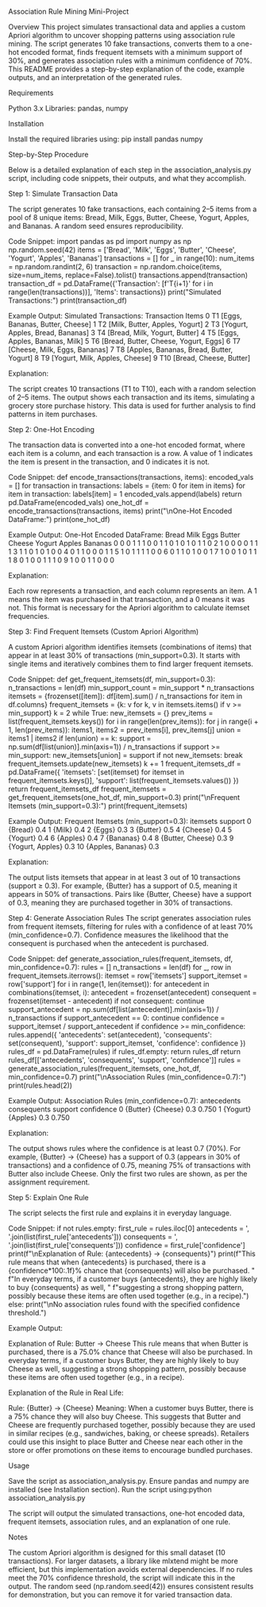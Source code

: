 Association Rule Mining Mini-Project

Overview
This project simulates transactional data and applies a custom Apriori algorithm to uncover shopping patterns using association rule mining. The script generates 10 fake transactions, converts them to a one-hot encoded format, finds frequent itemsets with a minimum support of 30%, and generates association rules with a minimum confidence of 70%. This README provides a step-by-step explanation of the code, example outputs, and an interpretation of the generated rules.


Requirements

Python 3.x
Libraries: pandas, numpy

Installation

Install the required libraries using:
pip install pandas numpy


Step-by-Step Procedure

Below is a detailed explanation of each step in the association_analysis.py script, including code snippets, their outputs, and what they accomplish.

Step 1: Simulate Transaction Data

The script generates 10 fake transactions, each containing 2–5 items from a pool of 8 unique items: Bread, Milk, Eggs, Butter, Cheese, Yogurt, Apples, and Bananas. A random seed ensures reproducibility.

Code Snippet:
import pandas as pd
import numpy as np
np.random.seed(42)
items = ['Bread', 'Milk', 'Eggs', 'Butter', 'Cheese', 'Yogurt', 'Apples', 'Bananas']
transactions = []
for _ in range(10):
    num_items = np.random.randint(2, 6)
    transaction = np.random.choice(items, size=num_items, replace=False).tolist()
    transactions.append(transaction)
transaction_df = pd.DataFrame({'Transaction': [f'T{i+1}' for i in range(len(transactions))], 'Items': transactions})
print("Simulated Transactions:")
print(transaction_df)

Example Output:
Simulated Transactions:
  Transaction                                        Items
0         T1        [Eggs, Bananas, Butter, Cheese]
1         T2           [Milk, Butter, Apples, Yogurt]
2         T3        [Yogurt, Apples, Bread, Bananas]
3         T4           [Bread, Milk, Yogurt, Butter]
4         T5           [Eggs, Apples, Bananas, Milk]
5         T6     [Bread, Butter, Cheese, Yogurt, Eggs]
6         T7           [Cheese, Milk, Eggs, Bananas]
7         T8  [Apples, Bananas, Bread, Butter, Yogurt]
8         T9           [Yogurt, Milk, Apples, Cheese]
9        T10                 [Bread, Cheese, Butter]

Explanation:

The script creates 10 transactions (T1 to T10), each with a random selection of 2–5 items.
The output shows each transaction and its items, simulating a grocery store purchase history.
This data is used for further analysis to find patterns in item purchases.


Step 2: One-Hot Encoding

The transaction data is converted into a one-hot encoded format, where each item is a column, and each transaction is a row. A value of 1 indicates the item is present in the transaction, and 0 indicates it is not.

Code Snippet:
def encode_transactions(transactions, items):
    encoded_vals = []
    for transaction in transactions:
        labels = {item: 0 for item in items}
        for item in transaction:
            labels[item] = 1
        encoded_vals.append(labels)
    return pd.DataFrame(encoded_vals)
one_hot_df = encode_transactions(transactions, items)
print("\nOne-Hot Encoded DataFrame:")
print(one_hot_df)

Example Output:
One-Hot Encoded DataFrame:
   Bread  Milk  Eggs  Butter  Cheese  Yogurt  Apples  Bananas
0      0     0     1       1       1       0       0        1
1      0     1     0       1       0       1       1        0
2      1     0     0       0       0       1       1        1
3      1     1     0       1       0       1       0        0
4      0     1     1       0       0       0       1        1
5      1     0     1       1       1       1       0        0
6      0     1     1       0       1       0       0        1
7      1     0     0       1       0       1       1        1
8      0     1     0       0       1       1       1        0
9      1     0     0       1       1       0       0        0

Explanation:

Each row represents a transaction, and each column represents an item.
A 1 means the item was purchased in that transaction, and a 0 means it was not.
This format is necessary for the Apriori algorithm to calculate itemset frequencies.


Step 3: Find Frequent Itemsets (Custom Apriori Algorithm)

A custom Apriori algorithm identifies itemsets (combinations of items) that appear in at least 30% of transactions (min_support=0.3). It starts with single items and iteratively combines them to find larger frequent itemsets.

Code Snippet:
def get_frequent_itemsets(df, min_support=0.3):
    n_transactions = len(df)
    min_support_count = min_support * n_transactions
    itemsets = {frozenset([item]): df[item].sum() / n_transactions for item in df.columns}
    frequent_itemsets = {k: v for k, v in itemsets.items() if v >= min_support}
    k = 2
    while True:
        new_itemsets = {}
        prev_items = list(frequent_itemsets.keys())
        for i in range(len(prev_items)):
            for j in range(i + 1, len(prev_items)):
                items1, items2 = prev_items[i], prev_items[j]
                union = items1 | items2
                if len(union) == k:
                    support = np.sum(df[list(union)].min(axis=1)) / n_transactions
                    if support >= min_support:
                        new_itemsets[union] = support
        if not new_itemsets:
            break
        frequent_itemsets.update(new_itemsets)
        k += 1
    frequent_itemsets_df = pd.DataFrame({
        'itemsets': [set(itemset) for itemset in frequent_itemsets.keys()],
        'support': list(frequent_itemsets.values())
    })
    return frequent_itemsets_df
frequent_itemsets = get_frequent_itemsets(one_hot_df, min_support=0.3)
print("\nFrequent Itemsets (min_support=0.3):")
print(frequent_itemsets)

Example Output:
Frequent Itemsets (min_support=0.3):
                 itemsets  support
0                {Bread}      0.4
1                 {Milk}      0.4
2                 {Eggs}      0.3
3               {Butter}      0.5
4               {Cheese}      0.4
5               {Yogurt}      0.4
6               {Apples}      0.4
7              {Bananas}      0.4
8     {Butter, Cheese}      0.3
9     {Yogurt, Apples}      0.3
10  {Apples, Bananas}      0.3

Explanation:

The output lists itemsets that appear in at least 3 out of 10 transactions (support ≥ 0.3).
For example, {Butter} has a support of 0.5, meaning it appears in 50% of transactions.
Pairs like {Butter, Cheese} have a support of 0.3, meaning they are purchased together in 30% of transactions.


Step 4: Generate Association Rules
The script generates association rules from frequent itemsets, filtering for rules with a confidence of at least 70% (min_confidence=0.7). Confidence measures the likelihood that the consequent is purchased when the antecedent is purchased.

Code Snippet:
def generate_association_rules(frequent_itemsets, df, min_confidence=0.7):
    rules = []
    n_transactions = len(df)
    for _, row in frequent_itemsets.iterrows():
        itemset = row['itemsets']
        support_itemset = row['support']
        for i in range(1, len(itemset)):
            for antecedent in combinations(itemset, i):
                antecedent = frozenset(antecedent)
                consequent = frozenset(itemset - antecedent)
                if not consequent:
                    continue
                support_antecedent = np.sum(df[list(antecedent)].min(axis=1)) / n_transactions
                if support_antecedent == 0:
                    continue
                confidence = support_itemset / support_antecedent
                if confidence >= min_confidence:
                    rules.append({
                        'antecedents': set(antecedent),
                        'consequents': set(consequent),
                        'support': support_itemset,
                        'confidence': confidence
                    })
    rules_df = pd.DataFrame(rules)
    if rules_df.empty:
        return rules_df
    return rules_df[['antecedents', 'consequents', 'support', 'confidence']]
rules = generate_association_rules(frequent_itemsets, one_hot_df, min_confidence=0.7)
print("\nAssociation Rules (min_confidence=0.7):")
print(rules.head(2))

Example Output:
Association Rules (min_confidence=0.7):
            antecedents         consequents  support  confidence
0       {Butter}       {Cheese}      0.3       0.750
1       {Yogurt}       {Apples}      0.3       0.750

Explanation:

The output shows rules where the confidence is at least 0.7 (70%).
For example, {Butter} -> {Cheese} has a support of 0.3 (appears in 30% of transactions) and a confidence of 0.75, meaning 75% of transactions with Butter also include Cheese.
Only the first two rules are shown, as per the assignment requirement.


Step 5: Explain One Rule

The script selects the first rule and explains it in everyday language.

Code Snippet:
if not rules.empty:
    first_rule = rules.iloc[0]
    antecedents = ', '.join(list(first_rule['antecedents']))
    consequents = ', '.join(list(first_rule['consequents']))
    confidence = first_rule['confidence']
    print(f"\nExplanation of Rule: {antecedents} -> {consequents}")
    print(f"This rule means that when {antecedents} is purchased, there is a {confidence*100:.1f}% chance that {consequents} will also be purchased. "
          f"In everyday terms, if a customer buys {antecedents}, they are highly likely to buy {consequents} as well, "
          f"suggesting a strong shopping pattern, possibly because these items are often used together (e.g., in a recipe).")
else:
    print("\nNo association rules found with the specified confidence threshold.")


Example Output:

Explanation of Rule: Butter -> Cheese
This rule means that when Butter is purchased, there is a 75.0% chance that Cheese will also be purchased. In everyday terms, if a customer buys Butter, they are highly likely to buy Cheese as well, suggesting a strong shopping pattern, possibly because these items are often used together (e.g., in a recipe).

Explanation of the Rule in Real Life:

Rule: {Butter} -> {Cheese}
Meaning: When a customer buys Butter, there is a 75% chance they will also buy Cheese. This suggests that Butter and Cheese are frequently purchased together, possibly because they are used in similar recipes (e.g., sandwiches, baking, or cheese spreads). Retailers could use this insight to place Butter and Cheese near each other in the store or offer promotions on these items to encourage bundled purchases.

Usage

Save the script as association_analysis.py.
Ensure pandas and numpy are installed (see Installation section).
Run the script using:python association_analysis.py


The script will output the simulated transactions, one-hot encoded data, frequent itemsets, association rules, and an explanation of one rule.

Notes

The custom Apriori algorithm is designed for this small dataset (10 transactions). For larger datasets, a library like mlxtend might be more efficient, but this implementation avoids external dependencies.
If no rules meet the 70% confidence threshold, the script will indicate this in the output.
The random seed (np.random.seed(42)) ensures consistent results for demonstration, but you can remove it for varied transaction data.

